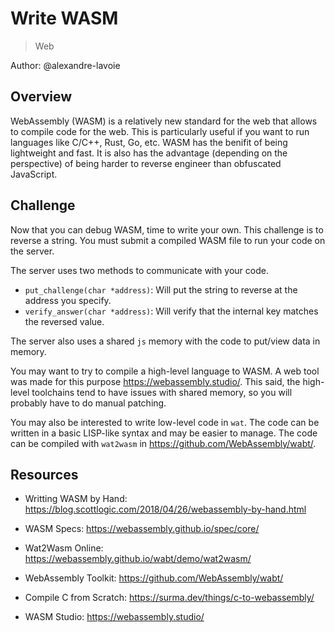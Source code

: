 # Write WASM

> Web

Author: @alexandre-lavoie

## Overview

WebAssembly (WASM) is a relatively new standard for the web that allows to compile code for the web. This is particularly useful if you want to run languages like C/C++, Rust, Go, etc. WASM has the benifit of being lightweight and fast. It is also has the advantage (depending on the perspective) of being harder to reverse engineer than obfuscated JavaScript.

## Challenge

Now that you can debug WASM, time to write your own. This challenge is to reverse a string. You must submit a compiled WASM file to run your code on the server. 

The server uses two methods to communicate with your code. 

- `put_challenge(char *address)`: Will put the string to reverse at the address you specify.
- `verify_answer(char *address)`: Will verify that the internal key matches the reversed value.

The server also uses a shared `js` memory with the code to put/view data in memory.

You may want to try to compile a high-level language to WASM. A web tool was made for this purpose https://webassembly.studio/. This said, the high-level toolchains tend to have issues with shared memory, so you will probably have to do manual patching.

You may also be interested to write low-level code in `wat`. The code can be written in a basic LISP-like syntax and may be easier to manage. The code can be compiled with `wat2wasm` in https://github.com/WebAssembly/wabt/.

## Resources

- Writting WASM by Hand: https://blog.scottlogic.com/2018/04/26/webassembly-by-hand.html

- WASM Specs: https://webassembly.github.io/spec/core/

- Wat2Wasm Online: https://webassembly.github.io/wabt/demo/wat2wasm/

- WebAssembly Toolkit: https://github.com/WebAssembly/wabt/

- Compile C from Scratch: https://surma.dev/things/c-to-webassembly/

- WASM Studio: https://webassembly.studio/ 

